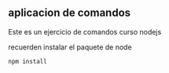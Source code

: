 ## aplicacion de comandos 


Este es un ejercicio de comandos curso nodejs


recuerden instalar el paquete de node

````
npm install
````